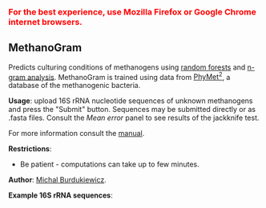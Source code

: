 ### <span style="color:red">**For the best experience, use Mozilla Firefox or Google Chrome internet browsers.**</spa>

## MethanoGram

Predicts culturing conditions of methanogens using [random forests](https://www.stat.berkeley.edu/~breiman/RandomForests/cc_home.htm) and [n-gram analysis](http://github.com/michbur/biogram). MethanoGram is trained using data from [PhyMet<sup>2</sup>](http://metanogen.biotech.uni.wroc.pl/), a database of the methanogenic bacteria.

**Usage**: upload 16S rRNA nucleotide sequences of unknown methanogens and press the "Submit" button. Sequences may be submitted directly or as .fasta files. Consult the *Mean error* panel to see results of the jackknife test.

For more information consult the [manual](http://phymet2.biotech.uni.wroc.pl/index.php?ind=help).

**Restrictions**:
  * Be patient - computations can take up to few minutes.  

**Author**: [Michal Burdukiewicz](http://www.smorfland.uni.wroc.pl/).

**Example 16S rRNA sequences**:
